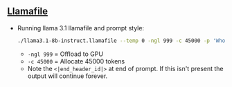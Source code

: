 
## [Llamafile](https://github.com/Mozilla-Ocho/llamafile)

- Running llama 3.1 llamafile and prompt style:
  ```bash
  ./llama3.1-8b-instruct.llamafile --temp 0 -ngl 999 -c 45000 -p 'Who is the 45th president?<|end_header_id|>' --silent-prompt 2>/dev/null
  ```
  - `-ngl 999` = Offload to GPU
  - `-c 45000` = Allocate 45000 tokens
  - Note the `<|end_header_id|>` at end of prompt. If this isn't present the output will continue forever.
